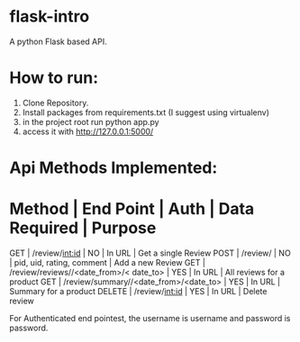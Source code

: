 # flask-intro
A python Flask based API.

# How to run:
1. Clone Repository.
2. Install packages from requirements.txt (I suggest using virtualenv)
3. in the project root run python app.py
4. access it with http://127.0.0.1:5000/

# Api Methods Implemented:

Method | 	End Point                                 |	Auth | Data Required	            | Purpose
========================================================================================================================
GET	   | /review/<int:id>                             |	NO	 | In URL	                    | Get a single Review
POST   | /review/	                                  | NO	 | pid, uid, rating, comment	| Add a new Review
GET	   | /review/reviews/<pid>/<date_from>/< date_to> | YES  | In URL	                    | All reviews for a product
GET	   | /review/summary/<pid>/<date_from>/<date_to>  | YES  | In URL                       | Summary for a product
DELETE | /review/<int:id>                             | YES  | In URL	                    | Delete review


For Authenticated end pointest, the username is username and password is password.